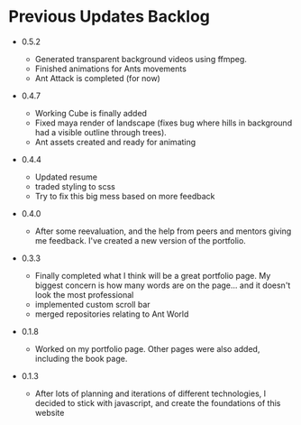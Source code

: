 # Previous Updates Backlog
- 0.5.2
    - Generated transparent background videos using ffmpeg.
    - Finished animations for Ants movements
    - Ant Attack is completed (for now)

- 0.4.7
    - Working Cube is finally added
    - Fixed maya render of landscape (fixes bug where hills in background had a visible outline through trees).
    - Ant assets created and ready for animating

- 0.4.4
    - Updated resume
    - traded styling to scss
    - Try to fix this big mess based on more feedback

- 0.4.0
    - After some reevaluation, and the help from peers and mentors giving me feedback. I've created a new version of the portfolio.

- 0.3.3
    - Finally completed what I think will be a great portfolio page. My biggest concern is how many words are on the page... and it doesn't look the most professional
    - implemented custom scroll bar
    - merged repositories relating to Ant World

- 0.1.8
    - Worked on my portfolio page. Other pages were also added, including the book page.

- 0.1.3
    - After lots of planning and iterations of different technologies, I decided to stick with javascript, and create the foundations of this website